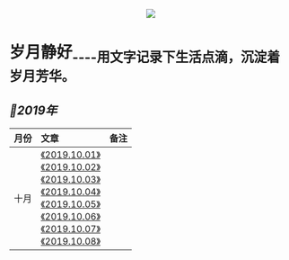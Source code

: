 
<p align='center'>
<img src='https://static001.geekbang.org/resource/image/89/8f/890bb2e1f9e0f7a027446c35a1cb9d8f.jpg'>
</p>

# 岁月静好<sub>----用文字记录下生活点滴，沉淀着岁月芳华。<sub>

## *📖2019年*
|月份|文章|备注|
|:---|:--|:---:
|十月|[《2019.10.01》](https://github.com/baohenglin/quiet-years/blob/master/Articles/2019.10.01.md)<br>[《2019.10.02》]()<br>[《2019.10.03》]()<br>[《2019.10.04》]()<br>[《2019.10.05》]()<br>[《2019.10.06》]()<br>[《2019.10.07》]()<br>[《2019.10.08》]()<br>|








